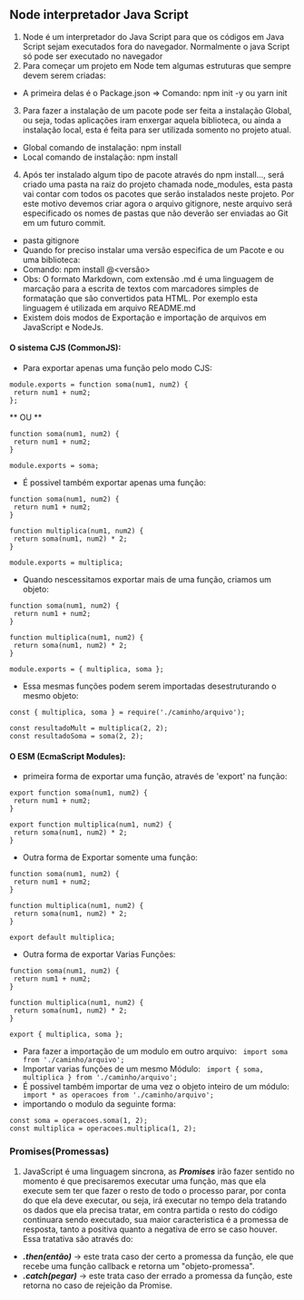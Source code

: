 ## Node interpretador Java Script
1. Node é um interpretador do Java Script para que os códigos em Java Script sejam executados fora do navegador.
Normalmente o java Script só pode ser executado no navegador
2. Para começar um projeto em Node tem algumas estruturas que sempre devem serem criadas: 
* A primeira delas é o Package.json 
=> Comando: npm init -y ou yarn init
3. Para fazer a instalação de um pacote pode ser feita a instalação Global, ou seja, todas aplicações iram enxergar aquela biblioteca, ou ainda a instalação local, esta
é feita para ser utilizada somento no projeto atual.
* Global comando de instalação: npm install <nome do pacote>
* Local comando de instalação: npm install <nomde do pacote>
4. Após ter instalado algum tipo de pacote através do npm install..., será criado uma pasta na raiz do projeto chamada node_modules, esta pasta vai contar com todos os pacotes que
serão instalados neste projeto. Por este motivo devemos criar agora o arquivo gitignore, neste arquivo será especificado os nomes de pastas que não deverão ser enviadas ao Git 
em um futuro commit.
* pasta gitignore
* Quando for preciso instalar uma versão especifica de um Pacote e ou uma biblioteca: 
* Comando: npm install <nome do pacote>@<versão> 
* Obs: O formato Markdown, com extensão .md é uma linguagem de marcação para a escrita de textos com marcadores simples de formatação que são convertidos pata HTML.
Por exemplo esta linguagem é utilizada em arquivo README.md
* Existem dois modos de Exportação e importação de arquivos em JavaScript e NodeJs.
#### O sistema CJS (CommonJS):
* Para exportar apenas uma função pelo modo CJS:
```
module.exports = function soma(num1, num2) {
 return num1 + num2;
};
```
** OU **
```
function soma(num1, num2) {
 return num1 + num2;
}

module.exports = soma;
```
* É possivel também exportar apenas uma função:
```
function soma(num1, num2) {
 return num1 + num2;
}

function multiplica(num1, num2) {
 return soma(num1, num2) * 2;
}

module.exports = multiplica;
```
* Quando nescessitamos exportar mais de uma função, criamos um objeto:
```
function soma(num1, num2) {
 return num1 + num2;
}

function multiplica(num1, num2) {
 return soma(num1, num2) * 2;
}

module.exports = { multiplica, soma };
```
* Essa mesmas funções podem serem importadas desestruturando o mesmo objeto:
```
const { multiplica, soma } = require('./caminho/arquivo');

const resultadoMult = multiplica(2, 2);
const resultadoSoma = soma(2, 2);
```

#### O ESM (EcmaScript Modules):
* primeira forma de exportar uma função, através de 'export' na função:
``` 
export function soma(num1, num2) {
 return num1 + num2;
}

export function multiplica(num1, num2) {
 return soma(num1, num2) * 2;
}
```
* Outra forma de Exportar somente uma função:
```
function soma(num1, num2) {
 return num1 + num2;
}

function multiplica(num1, num2) {
 return soma(num1, num2) * 2;
}

export default multiplica;
```
* Outra forma de exportar Varias Funções:
```
function soma(num1, num2) {
 return num1 + num2;
}

function multiplica(num1, num2) {
 return soma(num1, num2) * 2;
}

export { multiplica, soma };
```
* Para fazer a importação de um modulo em outro arquivo:
` import soma from './caminho/arquivo';`
* Importar varias funções de um mesmo Módulo:
` import { soma, multiplica } from './caminho/arquivo';`
* É possivel também importar de uma vez o objeto inteiro de um módulo:
` import * as operacoes from './caminho/arquivo';`
* importando o modulo da seguinte forma:
```
const soma = operacoes.soma(1, 2);
const multiplica = operacoes.multiplica(1, 2);
```
### Promises(Promessas)
 1. JavaScript é uma linguagem sincrona, as ***Promises*** irão fazer sentido no momento é que precisaremos executar uma função, mas que ela execute sem ter que fazer o resto de todo o processo parar, por conta do que ela deve executar, ou seja, irá executar no tempo dela tratando os dados que ela precisa tratar, em contra partida o resto do código continuara sendo executado, sua maior caracteristica é a promessa de resposta, tanto a positiva quanto a negativa de erro se caso houver. Essa tratativa são através do:
 * ***.then(então)*** -> este trata caso der certo a promessa da função, ele que recebe uma função callback e retorna um "objeto-promessa".
 * ***.catch(pegar)*** -> este trata caso der errado a promessa da função, este retorna no caso de rejeição da Promise.
